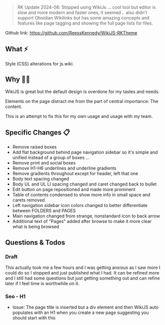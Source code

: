 > RK Update 2024-08: Stopped using WikiJs ... cool tool but editor is slow and more modern and faster ones, it seemed .. also didn't support Obsidian Wikilinks but has some amazing concepts and features like page tagging and showing the full page lists for files. 

Github link: https://github.com/ReessKennedy/WikiJS-RKTheme
## What ⚡
Style (CSS) alterations for js.wiki. 
## Why 🤷‍♂️
WikiJS is great but the default design is overdone for my tastes and needs. 

Elements on the page distract me from the part of central importance: The content. 

This is an attempt to fix this for my own usage and usage with my team. 
## Specific Changes 📋
- Remove raised boxes
- Add flat background behind page navigation sidebar so it's simple and unified instead of a group of boxes ... 
- Remove print and social boxes
- Remove H1-H6 underlines and underline gradients
- Remove gradients throughout except for header, left that one
- Body text spacing changed
- Body UL and UL LI spacing changed and caret changed back to bullet
- Edit button on page repositioned and made more prominent
- Table of contents condensed to show more info in small space and carets removed
- Left navigation sidebar icon colors changed to better differentiate between FOLDERS and PAGES
- Main navigation changed from strange, nonstandard icon to back arrow
- Additional text of "Pages" added after browse to make it more clear what is being browsed

## Questions & Todos

### Draft
This actually took me a few hours and I was getting anxious as I saw more I could do so I stopped and just published what I had. It can be refined more and I still had some questions but just getting something out and can refine later if I feel time is worthwhile on it. 
### Seo -  H1
- Issue: The page title is inserted but a div element and then WikiJS auto populates with an H1 when you create a new page suggesting you should start with this
